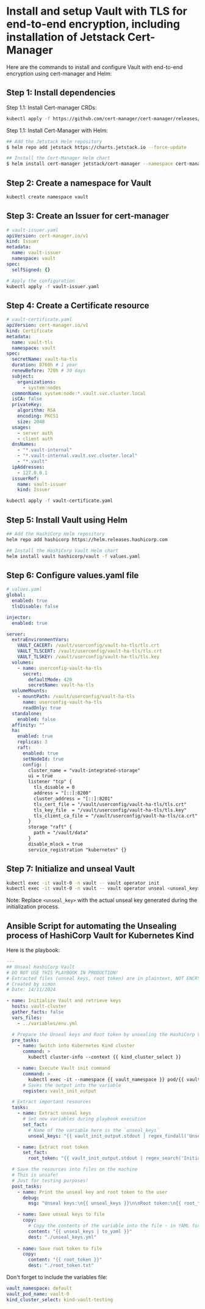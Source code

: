 # Install and setup Vault with TLS for end-to-end encryption, including installation of Jetstack Cert-Manager

Here are the commands to install and configure Vault with end-to-end encryption using cert-manager and Helm:

## Step 1: Install dependencies

Step 1.1: Install Cert-manager CRDs:

```bash
kubectl apply -f https://github.com/cert-manager/cert-manager/releases/download/v1.16.1/cert-manager.crds.yaml
```

Step 1.1: Install Cert-Manager with Helm:

```bash
## Add the Jetstack Helm repository
$ helm repo add jetstack https://charts.jetstack.io --force-update

## Install the Cert-Manager Helm chart
$ helm install cert-manager jetstack/cert-manager --namespace cert-manager
```

## Step 2: Create a namespace for Vault

```bash
kubectl create namespace vault
```

## Step 3: Create an Issuer for cert-manager

```yml
# vault-issuer.yaml 
apiVersion: cert-manager.io/v1
kind: Issuer 
metadata:
  name: vault-issuer
  namespace: vault
spec:
  selfSigned: {}
```

```bash
# Apply the configuration
kubectl apply -f vault-issuer.yaml
```

## Step 4: Create a Certificate resource

```yml
# vault-certificate.yaml
apiVersion: cert-manager.io/v1
kind: Certificate
metadata:
  name: vault-tls
  namespace: vault
spec:
  secretName: vault-ha-tls
  duration: 8760h # 1 year
  renewBefore: 720h # 30 days
  subject:
    organizations:
      - system:nodes
  commonName: system:node:*.vault.svc.cluster.local
  isCA: false
  privateKey:
    algorithm: RSA
    encoding: PKCS1
    size: 2048
  usages:
    - server auth
    - client auth
  dnsNames:
    - "*.vault-internal"
    - "*.vault-internal.vault.svc.cluster.local"
    - "*.vault"
  ipAddresses:
    - 127.0.0.1
  issuerRef:
    name: vault-issuer
    kind: Issuer
```

```bash
kubectl apply -f vault-certificate.yaml
```

## Step 5: Install Vault using Helm

```bash
## Add the HashiCorp Helm repository
helm repo add hashicorp https://helm.releases.hashicorp.com

## Install the HashiCorp Vault Helm chart
helm install vault hashicorp/vault -f values.yaml
```

## Step 6: Configure values.yaml file

```yml
# values.yaml
global:
  enabled: true
  tlsDisable: false

injector:
  enabled: true

server:
  extraEnvironmentVars:
    VAULT_CACERT: /vault/userconfig/vault-ha-tls/tls.crt
    VAULT_TLSCERT: /vault/userconfig/vault-ha-tls/tls.crt
    VAULT_TLSKEY: /vault/userconfig/vault-ha-tls/tls.key
  volumes:
    - name: userconfig-vault-ha-tls
      secret:
        defaultMode: 420
        secretName: vault-ha-tls
  volumeMounts:
    - mountPath: /vault/userconfig/vault-ha-tls
      name: userconfig-vault-ha-tls
      readOnly: true
  standalone:
    enabled: false
  affinity: ""
  ha:
    enabled: true
    replicas: 3
    raft:
      enabled: true
      setNodeId: true
      config: |
        cluster_name = "vault-integrated-storage"
        ui = true
        listener "tcp" {
          tls_disable = 0
          address = "[::]:8200"
          cluster_address = "[::]:8201"
          tls_cert_file = "/vault/userconfig/vault-ha-tls/tls.crt"
          tls_key_file  = "/vault/userconfig/vault-ha-tls/tls.key"
          tls_client_ca_file = "/vault/userconfig/vault-ha-tls/ca.crt"
        }
        storage "raft" {
          path = "/vault/data"
        }
        disable_mlock = true
        service_registration "kubernetes" {}
```

## Step 7: Initialize and unseal Vault

```bash
kubectl exec -it vault-0 -n vault -- vault operator init
kubectl exec -it vault-0 -n vault -- vault operator unseal <unseal_key>
```

Note: Replace `<unseal_key>` with the actual unseal key generated during the initialization process.

## Ansible Script for automating the Unsealing process of HashiCorp Vault for Kubernetes Kind

Here is the playbook:

```yaml
---
## Unseal HashiCorp Vault
# DO NOT USE THIS PLAYBOOK IN PRODUCTION!
# Extracted files (unseal keys, root token) are in plaintext, NOT ENCRYPTED!
# Created by simon
# Date: 14/11/2024

- name: Initialize Vault and retrieve keys
  hosts: vault-cluster
  gather_facts: false
  vars_files:
    - ../variables/env.yml

  # Prepare the Unseal keys and Root token by unsealing the HashiCorp Vault in the Pod
  pre_tasks:
    - name: Switch into Kubernetes Kind cluster
      command: >
        kubectl cluster-info --context {{ kind_cluster_select }}

    - name: Execute Vault init command
      command: >
        kubectl exec -it --namespace {{ vault_namespace }} pod/{{ vault_pod_name }} -- vault operator init
      # Saves the output into the variable
      register: vault_init_output

  # Extract important resources
  tasks:
    - name: Extract unseal keys
      # Set new variables during playbook execution
      set_fact:
        # Name of the variable here is the `unseal_keys`
        unseal_keys: "{{ vault_init_output.stdout | regex_findall('Unseal Key \\d+: (.+)') }}"

    - name: Extract root token
      set_fact:
        root_token: "{{ vault_init_output.stdout | regex_search('Initial Root Token: (.+)') | regex_replace('Initial Root Token: ', '') }}"

  # Save the resources into files on the machine
  # This is unsafe!
  # Just for testing purposes!
  post_tasks:
    - name: Print the unseal key and root token to the user
      debug:
        msg: "Unseal keys:\n{{ unseal_keys }}\n\nRoot token:\n{{ root_token }}"

    - name: Save unseal keys to file
      copy:
        # Copy the contents of the variable into the file - in YAML format
        content: "{{ unseal_keys | to_yaml }}"
        dest: "./unseal_keys.yml"
      
    - name: Save root token to file
      copy:
        content: "{{ root_token }}"
        dest: "./root_token.txt"
```

Don't forget to include the variables file:

```yaml
vault_namespace: default
vault_pod_name: vault-0
kind_cluster_select: kind-vault-testing
```
